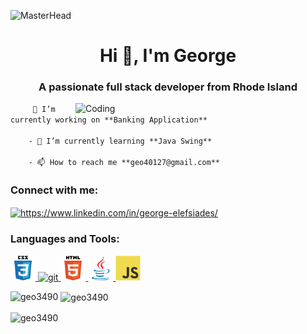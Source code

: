 ![MasterHead](https://c.tenor.com/qJ5evVs-_uUAAAAC/coding.gif)
<h1 align="center">Hi 👋, I'm George</h1>
<h3 align="center">A passionate full stack developer from Rhode Island</h3>
<img align="right" alt="Coding" width="400" src="https://i.pinimg.com/originals/e4/26/70/e426702edf874b181aced1e2fa5c6cde.gif"


         🔭 I’m currently working on **Banking Application**
        
        - 🌱 I’m currently learning **Java Swing**
        
        - 📫 How to reach me **geo40127@gmail.com**

<h3 align="left">Connect with me:</h3>
<p align="left">
<a href="https://www.linkedin.com/in/george-elefsiades/" target="blank"><img align="center" src="https://raw.githubusercontent.com/rahuldkjain/github-profile-readme-generator/master/src/images/icons/Social/linked-in-alt.svg" alt="https://www.linkedin.com/in/george-elefsiades/" height="30" width="40" /></a>
</p>

<h3 align="left">Languages and Tools:</h3>
<p align="left"> <a href="https://www.w3schools.com/css/" target="_blank" rel="noreferrer"> <img src="https://raw.githubusercontent.com/devicons/devicon/master/icons/css3/css3-original-wordmark.svg" alt="css3" width="40" height="40"/> </a> <a href="https://git-scm.com/" target="_blank" rel="noreferrer"> <img src="https://www.vectorlogo.zone/logos/git-scm/git-scm-icon.svg" alt="git" width="40" height="40"/> </a> <a href="https://www.w3.org/html/" target="_blank" rel="noreferrer"> <img src="https://raw.githubusercontent.com/devicons/devicon/master/icons/html5/html5-original-wordmark.svg" alt="html5" width="40" height="40"/> </a> <a href="https://www.java.com" target="_blank" rel="noreferrer"> <img src="https://raw.githubusercontent.com/devicons/devicon/master/icons/java/java-original.svg" alt="java" width="40" height="40"/> </a> <a href="https://developer.mozilla.org/en-US/docs/Web/JavaScript" target="_blank" rel="noreferrer"> <img src="https://raw.githubusercontent.com/devicons/devicon/master/icons/javascript/javascript-original.svg" alt="javascript" width="40" height="40"/> </a> </p>

<p><img align="left" src="https://github-readme-stats.vercel.app/api/top-langs?username=geo3490&show_icons=true&locale=en&layout=compact" alt="geo3490" /></p>

<p>&nbsp;<img align="center" src="https://github-readme-stats.vercel.app/api?username=geo3490&show_icons=true&locale=en" alt="geo3490" /></p>

<p><img align="center" src="https://github-readme-streak-stats.herokuapp.com/?user=geo3490&" alt="geo3490" /></p>
